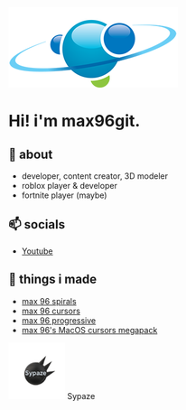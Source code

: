   <img src="assets/LOGO_MAGIC_PLANET_2.png" alt="bruh" width="300" height="142" />
  </a>
  
# Hi! i'm max96git.
## 👋 about
- developer, content creator, 3D modeler
- roblox player & developer
- fortnite player (maybe)
## 📫  socials
- [Youtube](https://youtube.com/@max96git)
## 🌱 things i made
- [max 96 spirals](https://github.com/max96git/max-96-spirals)
- [max 96 cursors](https://github.com/max96git/max-96-cursors)
- [max 96 progressive](https://github.com/max96git/max96-progressive)
- [max 96's MacOS cursors megapack](https://github.com/max96git/max96-s-macos-cursors-megapack)
<img src="assets/SypazeLogo_1_optimized.png" alt="bruh" width="100" height="100" />
  </a> Sypaze


